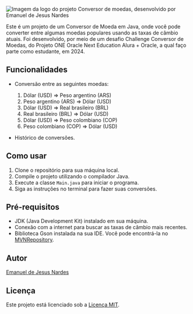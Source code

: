 ![Imagem da logo do projeto Conversor de moedas, desenvolvido por Emanuel de Jesus Nardes](https://github.com/emanueljn/projeto-cotacao-de-moedas/assets/141789277/cdf204ad-93f8-4ba7-8759-0a0f1fc55fac)


Este é um projeto de um Conversor de Moeda em Java, onde você pode converter entre algumas moedas populares usando as taxas de câmbio atuais.
Foi desenvolvido, por meio de um desafio Challenge Conversor de Moedas, do Projeto ONE Oracle Next Education Alura + Oracle, a qual faço parte como estudante, em 2024.

## Funcionalidades

- Conversão entre as seguintes moedas:
  1. Dólar (USD) => Peso argentino (ARS)
  2. Peso argentino (ARS) => Dólar (USD)
  3. Dólar (USD) => Real brasileiro (BRL)
  4. Real brasileiro (BRL) => Dólar (USD)
  5. Dólar (USD) => Peso colombiano (COP)
  6. Peso colombiano (COP) => Dólar (USD)

- Histórico de conversões.

## Como usar

1. Clone o repositório para sua máquina local.
2. Compile o projeto utilizando o compilador Java.
3. Execute a classe `Main.java` para iniciar o programa.
4. Siga as instruções no terminal para fazer suas conversões.

## Pré-requisitos

- JDK (Java Development Kit) instalado em sua máquina.
- Conexão com a internet para buscar as taxas de câmbio mais recentes.
- Biblioteca Gson instalada na sua IDE. Você pode encontrá-la no [MVNRepository](https://mvnrepository.com/artifact/com.google.code.gson/gson).


## Autor

[Emanuel de Jesus Nardes</sub>](https://github.com/emanueljn)

## Licença

Este projeto está licenciado sob a [Licença MIT](LICENSE).
